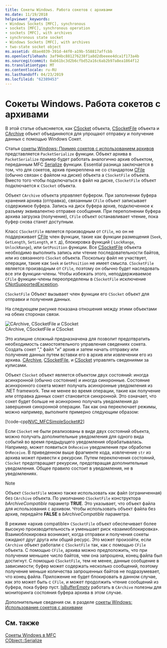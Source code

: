```yaml
---
title: Сокеты Windows. Работа сокетов с архивами
ms.date: 11/19/2018
helpviewer_keywords:
- Windows Sockets [MFC], synchronous
- sockets [MFC], synchronous operation
- sockets [MFC], with archives
- synchronous state socket
- Windows Sockets [MFC], with archives
- two-state socket object
ms.assetid: d8ae4039-391d-44f0-a19b-558817affcbb
ms.openlocfilehash: 3af94bc881276238f1a8d2dbeeee4dca1f173a4b
ms.sourcegitcommit: 0ab61bc3d2b6cfbd52a16c6ab2b97a8ea1864f12
ms.translationtype: MT
ms.contentlocale: ru-RU
ms.lasthandoff: 04/23/2019
ms.locfileid: "62389453"
---
```

# <a name="windows-sockets-how-sockets-with-archives-work"></a>Сокеты Windows. Работа сокетов с архивами

В этой статье объясняется, как [CSocket](../mfc/reference/csocket-class.md) объекта, [CSocketFile](../mfc/reference/csocketfile-class.md) объекта и [CArchive](../mfc/reference/carchive-class.md) объект объединяются для упрощают отправку и получение данных с помощью Windows Сокет.

Статья [сокеты Windows: Пример сокетов с использованием архивов](../mfc/windows-sockets-example-of-sockets-using-archives.md) представляется `PacketSerialize` функции. Объект архива в `PacketSerialize` пример будет работать аналогично архив объектом, переданным MFC [Serialize](../mfc/reference/cobject-class.md#serialize) функции. Essential разница заключается в том, что для сокетов, архив прикреплена не со стандартом [CFile](../mfc/reference/cfile-class.md) (обычно связан с файлом на диске) объекта а `CSocketFile` объекта. Вместо того чтобы подключаться в файл на диске, `CSocketFile` объект подключается к `CSocket` объекта.

Объект `CArchive` объекта управляет буфером. При заполнении буфера хранения архива (отправка), связанным `CFile` объект записывает содержимое буфера. Запись на диск буфера архив, подключенное к разъему эквивалентно отправке сообщения. При переполнении буфера архива загрузка (получение), `CFile` объект останавливает чтение, пока буфер снова станет доступным.

Класс `CSocketFile` является производным от `CFile`, но он не поддерживает [CFile](../mfc/reference/cfile-class.md) член функции, такие как функции размещения (`Seek`, `GetLength`, `SetLength`, и т. д), блокировка функций ( `LockRange`, `UnlockRange`), или `GetPosition` функции. Все [CSocketFile](../mfc/reference/csocketfile-class.md) объекта необходимо выполнить запись или чтение последовательности байтов, или из связанного `CSocket` объекта. Поскольку файл не участвует, операции, такие как `Seek` и `GetPosition` не имеет смысла. `CSocketFile` является производным от `CFile`, поэтому он обычно будет наследовать все эти функции-члены. Чтобы избежать этого, неподдерживаемое `CFile` функции-члены переопределены в `CSocketFile` исключение [CNotSupportedException](../mfc/reference/cnotsupportedexception-class.md).

`CSocketFile` Объект вызывает член функции его `CSocket` объект для отправки и получения данных.

На следующем рисунке показана отношения между этими объектами на обеих сторонах связи.

![CArchive, CSocketFile и CSocket](../mfc/media/vc38ia1.gif "CArchive, CSocketFile и CSocket") <br/>
CArchive, CSocketFile и CSocket

Это излишне сложный предназначена для позволит предотвратить необходимость самостоятельного управления сведениях сокета. Создать сокет "," файл "и" архив и затем начать отправку или получение данных путем вставки его в архив или извлечении его из архива. [CArchive](../mfc/reference/carchive-class.md), [CSocketFile](../mfc/reference/csocketfile-class.md), и [CSocket](../mfc/reference/csocket-class.md) управлять сведениями за кулисами.

Объект `CSocket` объект является объектом двух состояний: иногда асинхронной (обычно состояние) и иногда синхронные. Состояние асинхронного сокета может получать асинхронные уведомления из .NET framework. Тем не менее во время операции, такие как получение или отправка данных сокет становится синхронной. Это означает, что сокет будет больше не асинхронно получать уведомления до завершения синхронной операции. Так как она переключает режимы, можно например, выполните примерно следующим образом:

[!code-cpp[NVC_MFCSimpleSocket#2](../mfc/codesnippet/cpp/windows-sockets-how-sockets-with-archives-work_1.cpp)]

Если `CSocket` не были реализованы в виде двух состояний объекта, можно получать дополнительные уведомления для одного вида событий во время предыдущего уведомления обрабатывалась. Например, может появиться `OnReceive` уведомления при обработке `OnReceive`. В приведенном выше фрагменте кода, извлечение `str` из архива может привести к рекурсии. Путем переключения состояний, `CSocket` предотвращает рекурсии, предотвращая дополнительные уведомления. Общее правило состоит в уведомления, не в уведомлениях.

> [!NOTE]
> Объект `CSocketFile` можно также использовать как файл (ограниченная) без `CArchive` объекта. По умолчанию `CSocketFile` конструктора *bArchiveCompatible* параметр **TRUE**. Это указывает, что объект файла для использования с архивом. Чтобы использовать объект файла без архив, передайте **FALSE** в *bArchiveCompatible* параметра.

В режиме «архив compatible» `CSocketFile` объект обеспечивает более высокую производительность и уменьшает риск «взаимоблокировка». Взаимоблокировка возникает, когда отправки и получения сокеты ожидают друг друга или общий ресурс. Это может произойти, если `CArchive` объект работали с `CSocketFile` так, как с помощью `CFile` объекта. С помощью `CFile`, архива можно предположить, что при получении меньшее число байтов, чем она запрошена, конец файла был достигнут. С помощью `CSocketFile`, тем не менее, данные сообщение в зависимости; буфер может содержать несколько сообщений, поэтому получение меньше количества запрошенных байтов не подразумевает, что конец файла. Приложение не будет блокировать в данном случае, как это может быть с `CFile`, и может продолжить чтение сообщений из буфера, пока буфер пуст. [IsBufferEmpty](../mfc/reference/carchive-class.md#isbufferempty) работать в `CArchive` полезны для мониторинга состояния буфера архива в этом случае.

Дополнительные сведения см. в разделе [сокеты Windows: Использование сокетов с архивами](../mfc/windows-sockets-using-sockets-with-archives.md)

## <a name="see-also"></a>См. также

[Сокеты Windows в MFC](../mfc/windows-sockets-in-mfc.md)<br/>
[CObject::Serialize](../mfc/reference/cobject-class.md#serialize)
